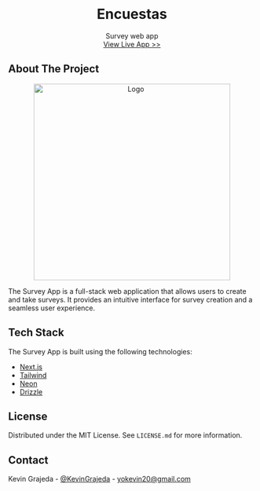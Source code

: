 <br />
<div align="center">
  <h1 align="center">Encuestas</h1>

  <p align="center">
    Survey web app 
    <br />
    <a href="https://laencuesta.vercel.app/">View Live App >></a>
  </p>
</div>

<!-- ABOUT THE PROJECT -->
## About The Project

<div align="center">
  <a href="https://laencuesta.vercel.app/" align="center">
    <img src="https://github.com/KevinGrajeda/encuestas/assets/60023139/396052e6-5a38-4001-8420-a2cfaa7cb8c1" alt="Logo" height="400">
  </a>
</div>

The Survey App is a full-stack web application that allows users to create and take surveys. It provides an intuitive interface for survey creation and a seamless user experience.

## Tech Stack
The Survey App is built using the following technologies:

- [Next.js](https://nextjs.org/)
- [Tailwind](https://tailwindcss.com/)
- [Neon](https://neon.tech/)
- [Drizzle](https://orm.drizzle.team/)

<!-- LICENSE -->
## License

Distributed under the MIT License. See `LICENSE.md` for more information.


<!-- CONTACT -->
## Contact
Kevin Grajeda - [@KevinGrajeda](https://github.com/KevinGrajeda) - yokevin20@gmail.com
